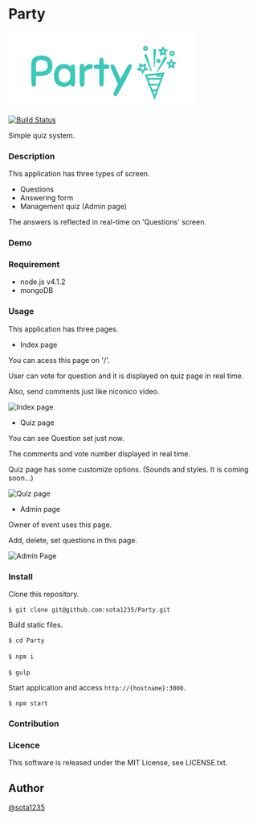 Party
====

![Party logo](img/logo.png)

[![Build Status](https://travis-ci.org/sota1235/Party.svg)](https://travis-ci.org/sota1235/Party)

Simple quiz system.

### Description

This application has three types of screen.

- Questions
- Answering form
- Management quiz (Admin page)

The answers is reflected in real-time on 'Questions' screen.

### Demo

### Requirement

- node.js v4.1.2
- mongoDB

### Usage

This application has three pages.

- Index page

You can acess this page on '/'.

User can vote for question and it is displayed on quiz page in real time.

Also, send comments just like niconico video.

![Index page](https://i.gyazo.com/1739ea278540d0d7884a6e69b6649dbe.gif)

- Quiz page

You can see Question set just now.

The comments and vote number displayed in real time.

Quiz page has some customize options. (Sounds and styles. It is coming soon...)

![Quiz page](https://i.gyazo.com/2e0c6f3ea2ee199d3e53fa42698e04a5.gif)

- Admin page

Owner of event uses this page.

Add, delete, set questions in this page.

![Admin Page](https://i.gyazo.com/d0440fdcda0d7cef9c659cae554a6a8c.gif)

### Install

Clone this repository.

```shell
$ git clone git@github.com:sota1235/Party.git
```

Build static files.

```shell
$ cd Party

$ npm i

$ gulp
```

Start application and access `http://{hostname}:3000`.

```shell
$ npm start
```

### Contribution

### Licence

This software is released under the MIT License, see LICENSE.txt.

## Author

[@sota1235](https://github.com/sota1235)
